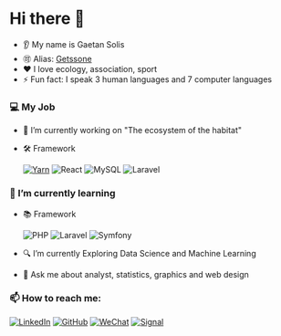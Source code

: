 # Hi there 👋

* 👂 My name is Gaetan Solis
* 🉑 Alias: [Getssone](https://github.com/gaetansolis)
* ❤️ I love ecology, association, sport
* ⚡ Fun fact: I speak 3 human languages and 7 computer languages


### 💻 My Job
* 🔭 I’m currently working on "The ecosystem of the habitat" 
* <summary> 🛠️ Framework</summary>

     [![Yarn](https://img.shields.io/badge/yarn-%232C8EBB.svg?style=for-the-badge&logo=yarn&logoColor=white)](https://www.linkedin.com/in/gaetan-solis/) ![React](https://img.shields.io/badge/react-%2320232a.svg?style=for-the-badge&logo=react&logoColor=%2361DAFB) ![MySQL](https://img.shields.io/badge/mysql-%2300f.svg?style=for-the-badge&logo=mysql&logoColor=white) ![Laravel](https://img.shields.io/badge/laravel-%23FF2D20.svg?style=for-the-badge&logo=laravel&logoColor=white)

    
   
   
### 🌱 I’m currently learning
* <summary>📚 Framework</summary>

     ![PHP](https://img.shields.io/badge/php-%23777BB4.svg?style=for-the-badge&logo=php&logoColor=white) ![Laravel](https://img.shields.io/badge/laravel-%23FF2D20.svg?style=for-the-badge&logo=laravel&logoColor=white) ![Symfony](https://img.shields.io/badge/symfony-%23000000.svg?style=for-the-badge&logo=symfony&logoColor=white)

  
* 🔍 I’m currently Exploring Data Science and Machine Learning
* 💬 Ask me about analyst, statistics, graphics and web design

### 📫 How to reach me:
[![LinkedIn](https://img.shields.io/badge/linkedin-%230077B5.svg?style=for-the-badge&logo=linkedin&logoColor=white)](https://www.linkedin.com/in/gaetan-solis/) [![GitHub](https://img.shields.io/badge/github-%23121011.svg?style=for-the-badge&logo=github&logoColor=white)](https://github.com/gaetansolis) [![WeChat](https://img.shields.io/badge/WeChat-07C160?style=for-the-badge&logo=wechat&logoColor=white)](0678842460)
[![Signal](https://img.shields.io/badge/Signal-%23039BE5.svg?style=for-the-badge&logo=Signal&logoColor=white)](0678842460)
  
<!---
gaetansolis/gaetansolis is a ✨ special ✨ repository because its `README.md` (this file) appears on your GitHub profile.
You can click the Preview link to take a look at your changes.
--->
